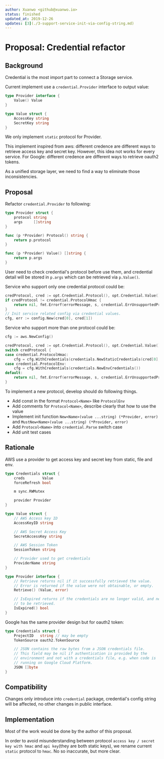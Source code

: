 ```yaml
---
author: Xuanwo <github@xuanwo.io>
status: finished
updated_at: 2019-12-26
updates: [3](./3-support-service-init-via-config-string.md)
---
```


# Proposal: Credential refactor

## Background

Credential is the most import part to connect a Storage service. 

Current implement use a `credential.Provider` interface to output value:

```go
type Provider interface {
    Value() Value
}

type Value struct {
    AccessKey string
    SecretKey string
}
```

We only implement `static` protocol for Provider.

This implement inspired from aws: different credence are different ways to retrieve access key and secret key. However, this idea not works for every service. For Google: different credence are different ways to retrieve oauth2 tokens.

As a unified storage layer, we need to find a way to eliminate those inconsistencies.

## Proposal

Refactor `credential.Provider` to following:

```go
type Provider struct {
	protocol string
	args     []string
}

func (p *Provider) Protocol() string {
	return p.protocol
}

func (p *Provider) Value() []string {
	return p.args
}
```

User need to check credential's protocol before use them, and credential detail will be stored in `p.args` which can be retrieved via `p.Value()`.

Service who support only one credential protocol could be:

```go
credProtocol, cred := opt.Credential.Protocol(), opt.Credential.Value()
if credProtocol != credential.ProtocolHmac {
    return nil, fmt.Errorf(errorMessage, s, credential.ErrUnsupportedProtocol)
}
// Init service related config via credential values.
cfg, err := config.New(cred[0], cred[1])
```

Service who support more than one protocol could be:

```go
cfg := aws.NewConfig()

credProtocol, cred := opt.Credential.Protocol(), opt.Credential.Value()
switch credProtocol {
case credential.ProtocolHmac:
    cfg = cfg.WithCredentials(credentials.NewStaticCredentials(cred[0], cred[1], ""))
case credential.ProtocolEnv:
    cfg = cfg.WithCredentials(credentials.NewEnvCredentials())
default:
    return nil, fmt.Errorf(errorMessage, s, credential.ErrUnsupportedProtocol)
}
```

To implement a new protocol, develop should do following things.

- Add const in the format `Protocol<Name>` like `ProtocolEnv`
- Add comments for `Protocol<Name>`, describe clearly that how to use the value
- Implement init function `New<Name>(value ...string) (*Provider, error)` and `MustNew<Name>(value ...string) (*Provider, error)`
- Add `Protocol<Name>` into `credential.Parse` switch case
- Add unit test cases

## Rationale

AWS use a provider to get access key and secret key from static, file and env.

```go
type Credentials struct {
	creds        Value
	forceRefresh bool

	m sync.RWMutex

	provider Provider
}

type Value struct {
	// AWS Access key ID
	AccessKeyID string

	// AWS Secret Access Key
	SecretAccessKey string

	// AWS Session Token
	SessionToken string

	// Provider used to get credentials
	ProviderName string
}

type Provider interface {
	// Retrieve returns nil if it successfully retrieved the value.
	// Error is returned if the value were not obtainable, or empty.
	Retrieve() (Value, error)

	// IsExpired returns if the credentials are no longer valid, and need
	// to be retrieved.
	IsExpired() bool
}
```

Google has the same provider design but for oauth2 token:

```go
type Credentials struct {
    ProjectID   string // may be empty
    TokenSource oauth2.TokenSource

    // JSON contains the raw bytes from a JSON credentials file.
    // This field may be nil if authentication is provided by the
    // environment and not with a credentials file, e.g. when code is
    // running on Google Cloud Platform.
    JSON []byte
}
```

## Compatibility

Changes only introduce into `credential` package, credential's config string will be affected, no other changes in public interface.

## Implementation

Most of the work would be done by the author of this proposal.

In order to avoid misunderstanding between protocol `access key / secret key with hmac` and `api key`(they are both static keys), we rename current `static` protocol to `hmac`. No so inaccurate, but more clear.

